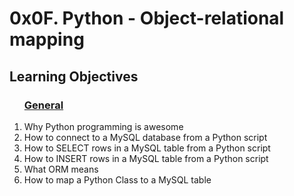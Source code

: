 <h1> 0x0F. Python - Object-relational mapping </h1>
<h2> Learning Objectives </h2>
<ol>
<h3><u>General</u></h3>
<li>Why Python programming is awesome</li>
<li>How to connect to a MySQL database from a Python script</li>
<li>How to SELECT rows in a MySQL table from a Python script</li>
<li>How to INSERT rows in a MySQL table from a Python script</li>
<li>What ORM means</li>
<li>How to map a Python Class to a MySQL table</li>
</ol>
